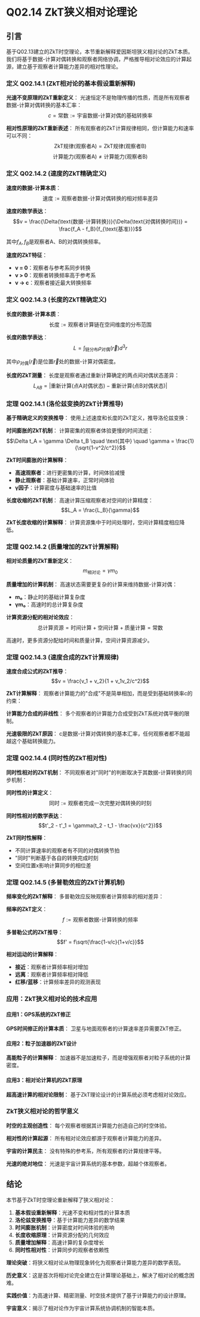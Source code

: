 # Q02.14 ZkT狭义相对论理论

## 引言

基于Q02.13建立的ZkT时空理论，本节重新解释爱因斯坦狭义相对论的ZkT本质。我们将基于数据-计算对偶转换和观察者网络协调，严格推导相对论效应的计算起源，建立基于观察者计算能力差异的相对性理论。

### 定义 Q02.14.1 (ZkT相对论的基本假设重新解释)

**光速不变原理的ZkT重新定义**：
光速恒定不是物理传播的性质，而是所有观察者数据-计算对偶转换的基本汇率：
$$c = \text{常数} := \text{宇宙数据-计算对偶的基础转换率}$$

**相对性原理的ZkT重新表述**：
所有观察者的ZkT计算规律相同，但计算能力和速率可以不同：
$$\text{ZkT规律}(\text{观察者A}) = \text{ZkT规律}(\text{观察者B})$$
$$\text{计算能力}(\text{观察者A}) \neq \text{计算能力}(\text{观察者B})$$

### 定义 Q02.14.2 (速度的ZkT精确定义)

**速度的数据-计算本质**：
$$\text{速度} := \text{观察者数据-计算对偶转换的相对频率差异}$$

**速度的数学表达**：
$$v = \frac{\Delta(\text{数据-计算转换})}{\Delta(\text{对偶转换时间})} = \frac{f_A - f_B}{f_{\text{基准}}}$$

其中$f_A, f_B$是观察者A、B的对偶转换频率。

**速度的ZkT特征**：
- **v = 0**：观察者与参考系同步转换
- **v > 0**：观察者转换频率高于参考系
- **v → c**：观察者接近最大转换频率

### 定义 Q02.14.3 (长度的ZkT精确定义)

**长度的数据-计算本质**：
$$\text{长度} := \text{观察者计算链在空间维度的分布范围}$$

**长度的数学表达**：
$$L = \int_{\text{链分布}} \rho_{\text{对偶}}(\vec{r}) d^3r$$

其中$\rho_{\text{对偶}}(\vec{r})$是位置$\vec{r}$处的数据-计算对偶密度。

**长度的ZkT测量**：
长度是观察者通过重新计算确定的两点间对偶状态差异：
$$L_{AB} = |\text{重新计算}(\text{点A对偶状态}) - \text{重新计算}(\text{点B对偶状态})|$$

### 定理 Q02.14.1 (洛伦兹变换的ZkT计算推导)

**基于精确定义的变换推导**：
使用上述速度和长度的ZkT定义，推导洛伦兹变换：

**时间膨胀的ZkT机制**：
计算密集的观察者体验更慢的时间流逝：
$$\Delta t_A = \gamma \Delta t_B \quad \text{其中} \quad \gamma = \frac{1}{\sqrt{1-v^2/c^2}}$$

**ZkT时间膨胀的计算解释**：
- **高速观察者**：进行更密集的计算，时间体验减慢
- **静止观察者**：基础计算速率，正常时间体验
- **γ因子**：计算密度与基础速率的比值

**长度收缩的ZkT机制**：
高速计算压缩观察者对空间的计算精度：
$$L_A = \frac{L_B}{\gamma}$$

**ZkT长度收缩的计算解释**：
计算资源集中于时间处理时，空间计算精度相应降低。

### 定理 Q02.14.2 (质量增加的ZkT计算解释)

**相对论质量的ZkT重新定义**：
$$m_{\text{相对论}} = \gamma m_0$$

**质量增加的计算机制**：
高速状态需要更复杂的计算来维持数据-计算对偶：
- **m₀**：静止时的基础计算复杂度
- **γm₀**：高速时的总计算复杂度

**计算资源分配的相对论效应**：
$$\text{总计算资源} = \text{时间计算} + \text{空间计算} + \text{质量计算} = \text{常数}$$

高速时，更多资源分配给时间和质量计算，空间计算资源减少。

### 定理 Q02.14.3 (速度合成的ZkT计算规律)

**速度合成公式的ZkT推导**：
$$v = \frac{v_1 + v_2}{1 + v_1v_2/c^2}$$

**ZkT计算解释**：
观察者计算能力的"合成"不是简单相加，而是受到基础转换率c的约束：

**计算能力合成的非线性**：
多个观察者的计算能力合成受到ZkT系统对偶平衡的限制。

**光速极限的ZkT原因**：
c是数据-计算对偶转换的基本汇率，任何观察者都不能超越这个基础转换能力。

### 定理 Q02.14.4 (同时性的ZkT相对性)

**同时性相对的ZkT机制**：
不同观察者对"同时"的判断取决于其数据-计算转换的同步机制：

**同时性的计算定义**：
$$\text{同时} := \text{观察者完成一次完整对偶转换的时刻}$$

**同时性相对的数学表达**：
$$t'_2 - t'_1 = \gamma(t_2 - t_1 - \frac{vx}{c^2})$$

**ZkT同时性解释**：
- 不同计算速率的观察者有不同的对偶转换节拍
- "同时"判断基于各自的转换完成时刻
- 空间位置x影响计算同步的相位差

### 定理 Q02.14.5 (多普勒效应的ZkT计算机制)

**频率变化的ZkT解释**：
多普勒效应反映观察者计算频率的相对差异：

**频率的ZkT定义**：
$$f := \text{观察者数据-计算转换的频率}$$

**多普勒公式的ZkT推导**：
$$f' = f\sqrt{\frac{1-v/c}{1+v/c}}$$

**相对运动的计算解释**：
- **接近**：观察者计算频率相对增加
- **远离**：观察者计算频率相对降低
- **红移/蓝移**：计算频率差异的观测表现

### 应用：ZkT狭义相对论的技术应用

#### 应用1：GPS系统的ZkT修正

**GPS时间修正的计算本质**：
卫星与地面观察者的计算速率差异需要ZkT修正。

#### 应用2：粒子加速器的ZkT设计

**高能粒子的计算解释**：
加速器不是加速粒子，而是增强观察者对粒子系统的计算密度。

#### 应用3：相对论计算机的ZkT原理

**超高速计算的相对论限制**：
基于ZkT理论设计的计算系统必须考虑相对论效应。

### ZkT狭义相对论的哲学意义

**时空的主观创造性**：
每个观察者根据其计算能力创造自己的时空体验。

**相对性的计算起源**：
所有相对论效应都源于观察者计算能力的差异。

**宇宙的计算民主**：
没有特殊的参考系，所有观察者的计算规律平等。

**光速的绝对地位**：
光速是宇宙计算系统的基本参数，超越个体观察者。

## 结论

本节基于ZkT时空理论重新解释了狭义相对论：

1. **基本假设重新解释**：光速不变和相对性的计算本质
2. **洛伦兹变换推导**：基于计算能力差异的数学结果
3. **时间膨胀机制**：计算密度对时间体验的影响
4. **长度收缩原理**：计算资源分配的几何效应
5. **质量增加解释**：高速计算的复杂度增长
6. **同时性相对性**：计算同步的观察者依赖性

**理论突破**：将狭义相对论从物理现象转化为观察者计算能力差异的数学表现。

**历史意义**：这是首次将相对论完全建立在计算理论基础上，解决了相对论的概念困难。

**实践价值**：为高速计算、精密测量、时空技术提供了基于计算能力的设计原理。

**宇宙意义**：揭示了相对论作为宇宙计算系统协调机制的智能本质。